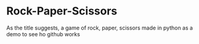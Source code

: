 # Rock-Paper-Scissors
As the title suggests, a game of rock, paper, scissors made in python as a demo to see ho github works
